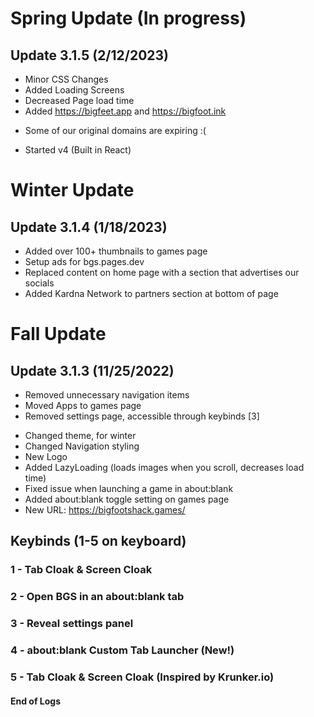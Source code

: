 # Spring Update (In progress)
## Update 3.1.5 (2/12/2023)
+ Minor CSS Changes
+ Added Loading Screens
+ Decreased Page load time
+ Added https://bigfeet.app and https://bigfoot.ink
- Some of our original domains are expiring :(
+ Started v4 (Built in React) 
# Winter Update
## Update 3.1.4 (1/18/2023)
+ Added over 100+ thumbnails to games page
+ Setup ads for bgs.pages.dev
+ Replaced content on home page with a section that advertises our socials
+ Added Kardna Network to partners section at bottom of page
# Fall Update
## Update 3.1.3 (11/25/2022)
- Removed unnecessary navigation items
- Moved Apps to games page
- Removed settings page, accessible through keybinds [3]
+ Changed theme, for winter
+ Changed Navigation styling
+ New Logo
+ Added LazyLoading (loads images when you scroll, decreases load time)
+ Fixed issue when launching a game in about:blank
+ Added about:blank toggle setting on games page
+ New URL: https://bigfootshack.games/
## Keybinds (1-5 on keyboard)
  ### 1 - Tab Cloak & Screen Cloak
 ### 2 - Open BGS in an about:blank tab
 ### 3 - Reveal settings panel
  ### 4 - about:blank Custom Tab Launcher (New!)
  ### 5 - Tab Cloak & Screen Cloak (Inspired by Krunker.io)
 #### End of Logs
